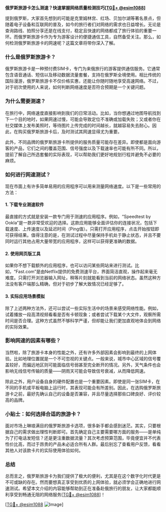 **俄罗斯旅游卡怎么测速？快速掌握网络质量检测技巧[[TG💪+ @esim1088](https://t.me/s/esim1088)]**

提到俄罗斯，大家首先想到的可能是克里姆林宫、红场、贝加尔湖等著名景点，但随着电子设备和互联网的普及，如今的旅行者们对网络的需求也日益增长。无论是查询路线、拍照分享还是在线支付，稳定且快速的网络都成了旅行体验的重要一环。而俄罗斯旅游卡作为专为游客设计的便捷通信工具，自然备受关注。那么，如何检测俄罗斯旅游卡的网速呢？这篇文章将带你深入了解。

### 什么是俄罗斯旅游卡？

俄罗斯旅游卡是一种预付费SIM卡，专门为来俄旅行的游客提供通信服务。它通常包含语音通话、短信以及移动数据流量套餐，支持在俄罗斯全境使用。相比传统的国际漫游，俄罗斯旅游卡不仅价格实惠，还能让你随时随地享受高速网络。不过，对于初次使用的人来说，如何判断网络速度是否符合预期是一个关键问题。

### 为什么需要测速？

在旅行中，网络速度直接影响到我们的日常活动。比如，当你想通过地图导航找到下一个目的地时，如果网速过慢，可能会导致定位不准确或加载失败；又或者你在社交媒体上发布美照时，等待图片上传完成的时间越长，就越容易失去耐心。因此，在购买俄罗斯旅游卡后，及时测试其网速显得尤为重要。

此外，不同品牌的俄罗斯旅游卡所提供的服务质量可能存在差异。即使都是面向游客的产品，它们之间的覆盖范围、信号强度以及下载速率也可能有所不同。所以，提前了解自己所选套餐的实际表现，可以帮助我们更好地规划行程并避免不必要的麻烦。

### 如何进行网速测试？

现在市面上有许多简单易用的应用程序可以用来测量网络速度。以下是一些常用的方法：

#### 1. 下载专业测速软件

最直接的方式就是安装一款专门用于测速的应用程序。例如，“Speedtest by Ookla”是一款非常受欢迎的选择。这款应用能够全面评估你的连接状况，包括下载速度、上传速度以及延迟时间（Ping值）。只需打开应用程序，点击开始按钮即可获得结果。值得注意的是，在测试过程中尽量保持手机处于静止状态，并且不要同时运行其他占用大量带宽的应用程序，这样可以获得更准确的数据。

#### 2. 使用网页版工具

如果你不想下载额外的应用程序，也可以访问某些网站来进行测试。比如，“Fast.com”是由Netflix提供的免费测速平台，界面简洁直观，操作起来毫无难度。只需打开浏览器输入网址，稍等片刻就能看到当前的网络状态。虽然这种方法没有客户端那么精确，但对于初步了解大致情况已经足够了。

#### 3. 实际应用场景模拟

除了上述两种方法外，还可以尝试一些实际生活中的场景来感受网络性能。例如，试着播放一段高清视频看看是否有卡顿现象；或者尝试下载某个大文件，观察所需时间是否合理。这种方式虽然不够科学严谨，但却能让我们更加直观地体会到网络的实际效果。

### 影响网速的因素有哪些？

当然啦，除了旅游卡本身的性能之外，还有许多外部因素会影响到最终的上网体验。比如地理位置就是一个不可忽视的关键点。一般来说，城市中心区域的信号覆盖较好，而偏远地区则可能面临信号弱甚至完全断开的情况。另外，天气条件也会影响无线信号传输的质量——阴雨天可能会导致信号衰减，从而降低网速。

除此之外，用户设备自身的硬件配置也是一个重要因素。即使是同一张SIM卡，在不同的手机或平板电脑上运行时，其表现可能会有所差别。因此，在选购俄罗斯旅游卡之前，最好先确认自己的设备是否兼容，并且尽量选择那些口碑良好、评价较高的品牌。

### 小贴士：如何选择合适的旅游卡？

面对市场上琳琅满目的俄罗斯旅游卡选项，很多新手都会感到迷茫。其实，只要根据自己的需求做出理性判断即可。首先确定自己主要需要哪方面的服务——是单纯为了打电话发短信？还是更注重数据流量？其次考虑预算范围，毕竟便宜并不代表性价比高，而过于昂贵的产品未必适合所有人群。最后别忘了查看用户反馈，看看其他人对该款卡片的实际使用体验如何。

### 总结

总而言之，俄罗斯旅游卡为我们提供了极大的便利，尤其是在这个数字化时代更是不可或缺的存在。然而要想真正享受到优质的上网体验，就必须学会正确地进行网速测试。希望本文介绍的内容能够帮助到正在准备赴俄旅行的朋友，让大家都能顺利享受到畅通无阻的网络服务[[TG💪+ @esim1088](https://t.me/s/esim1088)]！

[[TG💪+ @esim1088](https://t.me/s/esim1088) ![Image](https://i.postimg.cc/4NQfJmqS/Snipaste-2025-05-13-00-14-12.png)]